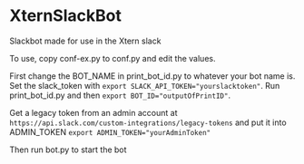 # XternSlackBot
Slackbot made for use in the Xtern slack


To use, copy conf-ex.py to conf.py and edit the values.


First change the BOT_NAME in print_bot_id.py to whatever your bot name is. Set the slack_token with `export SLACK_API_TOKEN="yourslacktoken"`. Run print_bot_id.py and then `export BOT_ID="outputOfPrintID"`.

Get a legacy token from an admin account at `https://api.slack.com/custom-integrations/legacy-tokens` and put it into ADMIN_TOKEN `export ADMIN_TOKEN="yourAdminToken"`

Then run bot.py to start the bot
